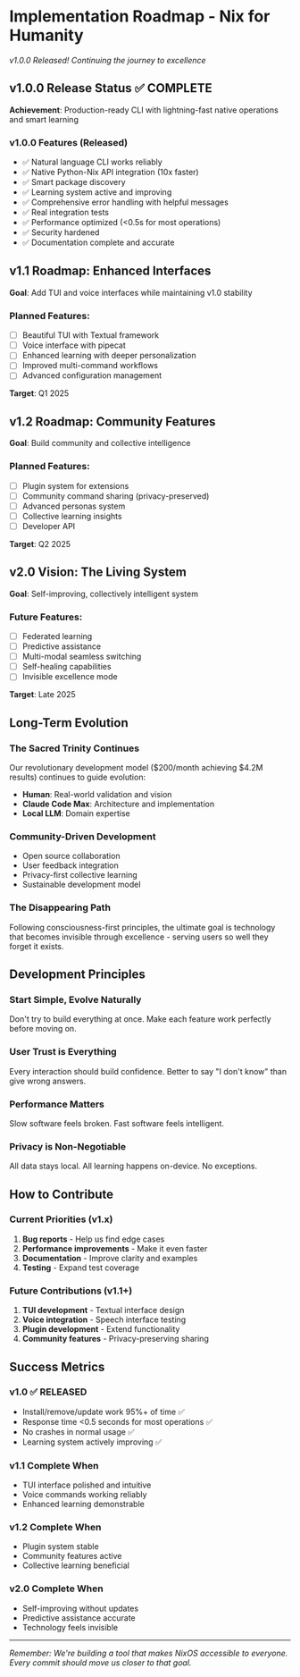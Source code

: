 # Implementation Roadmap - Nix for Humanity

*v1.0.0 Released! Continuing the journey to excellence*

## v1.0.0 Release Status ✅ COMPLETE

**Achievement**: Production-ready CLI with lightning-fast native operations and smart learning

### v1.0.0 Features (Released)
- ✅ Natural language CLI works reliably
- ✅ Native Python-Nix API integration (10x faster)
- ✅ Smart package discovery
- ✅ Learning system active and improving
- ✅ Comprehensive error handling with helpful messages
- ✅ Real integration tests
- ✅ Performance optimized (<0.5s for most operations)
- ✅ Security hardened
- ✅ Documentation complete and accurate

## v1.1 Roadmap: Enhanced Interfaces

**Goal**: Add TUI and voice interfaces while maintaining v1.0 stability

### Planned Features:
- [ ] Beautiful TUI with Textual framework
- [ ] Voice interface with pipecat
- [ ] Enhanced learning with deeper personalization
- [ ] Improved multi-command workflows
- [ ] Advanced configuration management

**Target**: Q1 2025

## v1.2 Roadmap: Community Features

**Goal**: Build community and collective intelligence

### Planned Features:
- [ ] Plugin system for extensions
- [ ] Community command sharing (privacy-preserved)
- [ ] Advanced personas system
- [ ] Collective learning insights
- [ ] Developer API

**Target**: Q2 2025

## v2.0 Vision: The Living System

**Goal**: Self-improving, collectively intelligent system

### Future Features:
- [ ] Federated learning
- [ ] Predictive assistance
- [ ] Multi-modal seamless switching
- [ ] Self-healing capabilities
- [ ] Invisible excellence mode

**Target**: Late 2025

## Long-Term Evolution

### The Sacred Trinity Continues
Our revolutionary development model ($200/month achieving $4.2M results) continues to guide evolution:
- **Human**: Real-world validation and vision
- **Claude Code Max**: Architecture and implementation
- **Local LLM**: Domain expertise

### Community-Driven Development
- Open source collaboration
- User feedback integration
- Privacy-first collective learning
- Sustainable development model

### The Disappearing Path
Following consciousness-first principles, the ultimate goal is technology that becomes invisible through excellence - serving users so well they forget it exists.

## Development Principles

### Start Simple, Evolve Naturally
Don't try to build everything at once. Make each feature work perfectly before moving on.

### User Trust is Everything
Every interaction should build confidence. Better to say "I don't know" than give wrong answers.

### Performance Matters
Slow software feels broken. Fast software feels intelligent.

### Privacy is Non-Negotiable
All data stays local. All learning happens on-device. No exceptions.

## How to Contribute

### Current Priorities (v1.x)
1. **Bug reports** - Help us find edge cases
2. **Performance improvements** - Make it even faster
3. **Documentation** - Improve clarity and examples
4. **Testing** - Expand test coverage

### Future Contributions (v1.1+)
1. **TUI development** - Textual interface design
2. **Voice integration** - Speech interface testing
3. **Plugin development** - Extend functionality
4. **Community features** - Privacy-preserving sharing

## Success Metrics

### v1.0 ✅ RELEASED
- Install/remove/update work 95%+ of time ✅
- Response time <0.5 seconds for most operations ✅
- No crashes in normal usage ✅
- Learning system actively improving ✅

### v1.1 Complete When
- TUI interface polished and intuitive
- Voice commands working reliably
- Enhanced learning demonstrable

### v1.2 Complete When
- Plugin system stable
- Community features active
- Collective learning beneficial

### v2.0 Complete When
- Self-improving without updates
- Predictive assistance accurate
- Technology feels invisible

---

*Remember: We're building a tool that makes NixOS accessible to everyone. Every commit should move us closer to that goal.*